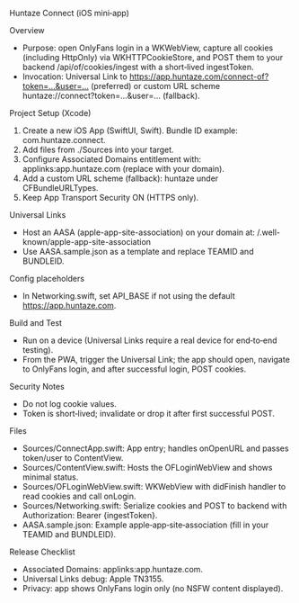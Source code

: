 Huntaze Connect (iOS mini‑app)

Overview
- Purpose: open OnlyFans login in a WKWebView, capture all cookies (including HttpOnly) via WKHTTPCookieStore, and POST them to your backend /api/of/cookies/ingest with a short‑lived ingestToken.
- Invocation: Universal Link to https://app.huntaze.com/connect-of?token=…&user=… (preferred) or custom URL scheme huntaze://connect?token=…&user=… (fallback).

Project Setup (Xcode)
1) Create a new iOS App (SwiftUI, Swift). Bundle ID example: com.huntaze.connect.
2) Add files from ./Sources into your target.
3) Configure Associated Domains entitlement with: applinks:app.huntaze.com (replace with your domain).
4) Add a custom URL scheme (fallback): huntaze under CFBundleURLTypes.
5) Keep App Transport Security ON (HTTPS only).

Universal Links
- Host an AASA (apple-app-site-association) on your domain at: /.well-known/apple-app-site-association
- Use AASA.sample.json as a template and replace TEAMID and BUNDLEID.

Config placeholders
- In Networking.swift, set API_BASE if not using the default https://app.huntaze.com.

Build and Test
- Run on a device (Universal Links require a real device for end‑to‑end testing).
- From the PWA, trigger the Universal Link; the app should open, navigate to OnlyFans login, and after successful login, POST cookies.

Security Notes
- Do not log cookie values.
- Token is short‑lived; invalidate or drop it after first successful POST.

Files
- Sources/ConnectApp.swift: App entry; handles onOpenURL and passes token/user to ContentView.
- Sources/ContentView.swift: Hosts the OFLoginWebView and shows minimal status.
- Sources/OFLoginWebView.swift: WKWebView with didFinish handler to read cookies and call onLogin.
- Sources/Networking.swift: Serialize cookies and POST to backend with Authorization: Bearer {ingestToken}.
- AASA.sample.json: Example apple‑app‑site‑association (fill in your TEAMID and BUNDLEID).

Release Checklist
- Associated Domains: applinks:app.huntaze.com.
- Universal Links debug: Apple TN3155.
- Privacy: app shows OnlyFans login only (no NSFW content displayed).

